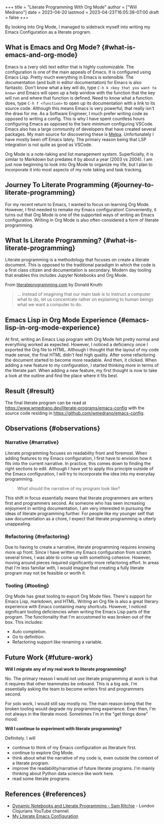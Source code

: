 +++
title = "Literate Programming With Org Mode"
author = ["Will Medrano"]
date = 2023-04-20
lastmod = 2023-04-23T16:05:38-07:00
draft = false
+++

<div class="SUMMARY">

By looking into Org Mode, I managed to sidetrack myself into writing my Emacs
Configuration as a literate program.

</div>


## What is Emacs and Org Mode? {#what-is-emacs-and-org-mode}

Emacs is a (very old) text editor that is highly customizable. The configuration
is one of the main appeals of Emacs. It is configured using Emacs Lisp. Pretty
much everything in Emacs is extensible. The documentation (and built in editor
documentation) for Emacs is also fantastic. Don't know what a key will do, type
`C-h k <key that you want to know>` and Emacs will open up a help window with
the function that the key will run and where that function is defined. Need to
know what a function does, type `C-h f <function>` to open up its documentation
with a link to its source code. Although this means Emacs is very powerful, that
really isn't the draw for me. As a Software Engineer, I much prefer writing code
as opposed to writing a config. This is why I have spent countless hours
configuring Emacs as opposed to the bare minimum configuring VSCode. Emacs also
has a large community of developers that have created several packages. My main
source for discovering these is [Melpa](https://melpa.org/#/). Unfortunately I have mostly been off
Emacs lately. The primary reason being that LSP integration is not quite as good
as VSCode.

Org Mode is a note-taking and list management system. Superficially, it is
similar to Markdown but predates it by about a year (2003 vs 2004). I am just
now beginning to look into Org Mode to organize my life, but I plan to
incorporate it into most aspects of my note taking and task tracking.


## Journey To Literate Programming {#journey-to-literate-programming}

For my recent return to Emacs, I wanted to focus on learning Org Mode. However,
I first needed to remake my Emacs configuration! Conveniently, it turns out that
Org Mode is one of the supported ways of writing an Emacs configuration. Writing
in Org Mode is also often considered a form of literate programming.


## What Is Literate Programming? {#what-is-literate-programming}

Literate programming  is a methodology that focuses on create a literate
document. This is opposed to the traditional paradigm in which the code is a
first class citizen and documentation is secondary. Modern day tooling that
enables this includes Jupyter Notebooks and Org Mode.

From [literateprogramming.com](https://www.literateprogramming.com) by Donald Knuth:

> ... Instead of imagining that our main task is to instruct a computer what to
> do, let us concentrate rather on explaining to human beings what we want a
> computer to do.


## Emacs Lisp in Org Mode Experience {#emacs-lisp-in-org-mode-experience}

At first, writing an Emacs Lisp program with Org Mode felt pretty normal and
everything worked as expected. However, I noticed a deficiency once I exported
the Org file to HTML. Although I thought that the layout of my code made sense,
the final HTML didn't feel high quality. After some refactoring the document
started to become more readable. And then, it clicked. When adding a new feature
to my configuration, I started thinking more in terms of the literate part. When
adding a new feature, my first thought is now to take a look at the outline and
find the place where it fits best.


## Result {#result}

The final literate program can be read at
<https://www.wmedrano.dev/literate-programs/emacs-config> with the source code
residing in <https://github.com/wmedrano/emacs-config>.


## Observations {#observations}


### Narrative {#narrative}

Literate programming focuses on readability front and foremost. When adding
features to my Emacs configuration, I first have to envision how it fits into
the current narrative. In practice, this comes down to finding the right
sections to edit. Although I have yet to apply this principle outside of the
Emacs configuration, I will try to incorporate the idea into my everyday
programming.

> What should the narrative of my program look like?

This shift in focus essentially means that literate programmers are writers
first and programmers second. As someone who has seen increasing enjoyment in
writing documentation, I am very interested in pursuing the ideas of literate
programming further. For people like my younger self that saw documentation as a
chore, I expect that literate programming is utterly unappealing.


### Refactoring {#refactoring}

Due to having to create a narrative, literate programming requires knowing more
up front. Since I have written my Emacs configuration from scratch several
times, I was able to come up with something cohesive. However, moving around
pieces required significantly more refactoring effort. In areas that I'm less
familiar with, I would imagine that creating a fully literate program may not be
feasible or worth it.


### Tooling {#tooling}

Org Mode has great tooling to export Org Mode files. There's support for Emacs
Lisp, markdown, and HTML. Writing an Org file is also a great literary
experience with Emacs containing many shortcuts. However, I noticed significant
tooling deficiencies when writing the Emacs Lisp parts of the program. The
functionality that I'm accustomed to was broken out of the box. This includes:

-   Auto completion.
-   Go to definition.
-   Refactoring support like renaming a variable.


## Future Work {#future-work}

**Will I migrate any of my real work to literate programming?**

No. The primary reason I would not use literate programming at work is that it
requires that other teammates be onboard. This is a big ask. I'm essentially
asking the team to become writers first and programmers second.

For solo work, I would still say mostly no. The main reason being that the
broken tooling would degrade my programming experience. Even then, I'm not
always in the literate mood. Sometimes I'm in the "get things done" mood.

**Will I continue to experiment with literate programming?**

Definitely. I will

-   continue to think of my Emacs configuration as literature first.
-   continue to explore Org Mode.
-   think about what the narrative of my code is, even outside the context of a
    literate program.
-   improve the readability/narrative of future literate programs. I'm mainly
    thinking about Python data science like work here.
-   read some literate programs.


## References {#references}

-   [Dynamic Notebooks and Literate Programming - Sam Ritchie](https://www.youtube.com/watch?v=UCEzBNh9ufs) - London Clojurians
    YouTube channel.
-   [My Literate Emacs Configuration](https://www.wmedrano.dev/literate-programs/emacs-config)
